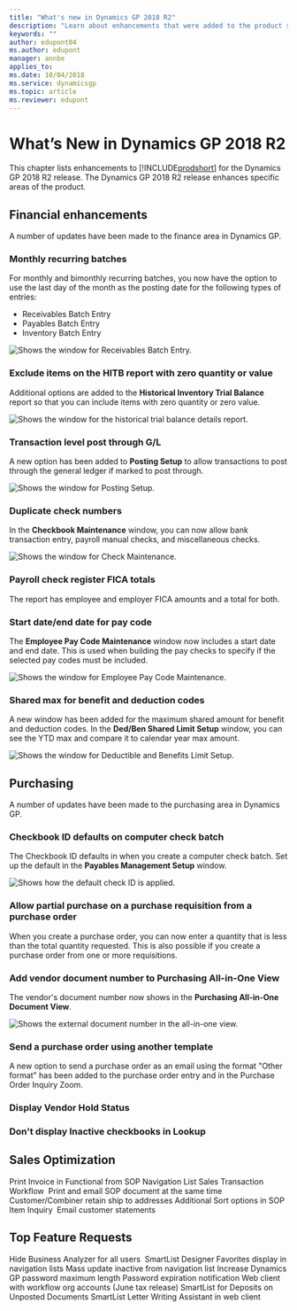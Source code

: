 ```yaml
---
title: "What's new in Dynamics GP 2018 R2"
description: "Learn about enhancements that were added to the product since the release of [!INCLUDE[prodshort](../includes/prodshort.md)] 2018. "
keywords: ""
author: edupont04
ms.author: edupont
manager: annbe
applies_to: 
ms.date: 10/04/2018
ms.service: dynamicsgp
ms.topic: article
ms.reviewer: edupont
---
```


# What’s New in Dynamics GP 2018 R2

This chapter lists enhancements to [!INCLUDE[prodshort](../includes/prodshort.md)] for the Dynamics GP 2018 R2 release. The Dynamics GP 2018 R2 release enhances specific areas of the product.

## Financial enhancements

A number of updates have been made to the finance area in Dynamics GP.

### Monthly recurring batches

For monthly and bimonthly recurring batches, you now have the option to use the last day of the month as the posting date for the following types of entries:

- Receivables Batch Entry
- Payables Batch Entry
- Inventory Batch Entry

![Shows the window for Receivables Batch Entry.](media/2018R2_ReceivablesBatchEntry.png "Batch Entry")  

### Exclude items on the HITB report with zero quantity or value

Additional options are added to the **Historical Inventory Trial Balance** report so that you can include items with zero quantity or zero value.  

![Shows the window for the historical trial balance details report.](media/2018R2_HITB.png "HITB report")  

### Transaction level post through G/L

A new option has been added to **Posting Setup** to allow transactions to post through the general ledger if marked to post through.  

![Shows the window for Posting Setup.](media/2018R2_PostingSetup.png "Posting Setup")  

### Duplicate check numbers


In the **Checkbook Maintenance** window, you can now allow bank transaction entry, payroll manual checks, and miscellaneous checks.  

![Shows the window for Check Maintenance.](media/2018R2_CheckMaintenance.png "Check Maintenance")  

### Payroll check register FICA totals

The report has employee and employer FICA amounts and a total for both.  

### Start date/end date for pay code  

The **Employee Pay Code Maintenance** window now includes a start date and end date. This is used when building the pay checks to specify if the selected pay codes must be included.  

![Shows the window for Employee Pay Code Maintenance.](media/2018R2_EmployeePayCodeMaintenance.png "Employee Pay Code Maintenance")  

### Shared max for benefit and deduction codes

A new window has been added for the maximum shared amount for benefit and deduction codes. In the **Ded/Ben Shared Limit Setup** window, you can see the YTD max and compare it to calendar year max amount.  

![Shows the window for Deductible and Benefits Limit Setup.](media/2018R2_EmployeePayCodeMaintenance.png "Ded/Ben Limit Setup")  

## Purchasing

A number of updates have been made to the purchasing area in Dynamics GP.

### Checkbook ID defaults on computer check batch

The Checkbook ID defaults in when you create a computer check batch. Set up the default in the **Payables Management Setup** window.  

![Shows how the default check ID is applied.](media/2018R2_DefaultCheckID.png "Default check ID")  

### Allow partial purchase on a purchase requisition from a purchase order

When you create a purchase order, you can now enter a quantity that is less than the total quantity requested. This is also possible if you create a purchase order from one or more requisitions.  

### Add vendor document number to Purchasing All-in-One View

The vendor's document number now shows in the **Purchasing All-in-One Document View**.  

![Shows the external document number in the all-in-one view.](media/2018R2_ExtDocNo.png "External Document No.")  

### Send a purchase order using another template

A new option to send a purchase order as an email using the format "Other format" has been added to the purchase order entry and in the Purchase Order Inquiry Zoom.  

### Display Vendor Hold Status

### Don't display Inactive checkbooks in Lookup

## Sales Optimization

Print Invoice in Functional from SOP Navigation List
Sales Transaction Workflow 
Print and email SOP document at the same time
Customer/Combiner retain ship to addresses
Additional Sort options in SOP Item Inquiry 
Email customer statements

## Top Feature Requests

Hide Business Analyzer for all users 
SmartList Designer Favorites display in navigation lists
Mass update inactive from navigation list
Increase Dynamics GP password maximum length
Password expiration notification
Web client with workflow org accounts (June tax release) 
SmartList for Deposits on Unposted Documents 
SmartList Letter Writing Assistant in web client 


